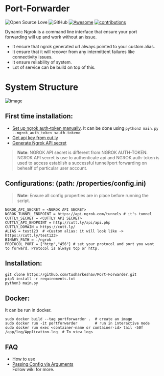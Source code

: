 # Port-Forwarder
![Open Source Love](https://badges.frapsoft.com/os/v2/open-source.svg?v=103)  ![GitHub](https://img.shields.io/github/license/mashape/apistatus.svg?style=popout-square) [![Awesome](https://awesome.re/badge-flat.svg)](https://awesome.re)
[![contributions](https://img.shields.io/badge/contributions-welcome-brightgreen.svg?style=flat)](https://github.com/tusharkeshav/Port-Forwarder)

Dynamic Ngrok is a command line interface that ensure your port forwarding will up and work without an issue.
* It ensure that ngrok generated url always pointed to your custom alias.
* It ensure that it will recover from any intermittent failures like connectivity issues.
* It ensure reliability of system.
* Lot of service can be build on top of this.

# System Structure
![image](https://user-images.githubusercontent.com/43966061/213911128-f4a1bb7c-79ca-4543-85cc-46f24cf846a1.png)


## First time installation:
* [Set up ngrok auth-token manually](https://github.com/tusharkeshav/Port-Forwarder/wiki/Setting-ngrok-auth-token). It can be done using `python3 main.py --ngrok_auth_token <auth-token>`
* [Get api key from cut.ly](https://github.com/tusharkeshav/Port-Forwarder/wiki/Setting-up-Cutt.ly-API)
* [Generate Ngrok API secret](https://github.com/tusharkeshav/Port-Forwarder/wiki/Generating-Ngrok-API-Key)
> __Note__: NGROK API secret is different from NGROK AUTH-TOKEN. NGROK API secret is use to authenticate api and NGROK auth-token is used to access establish a successful tunnel/port forwarding on behealf of particular user account.

## Configurations: (path: /properties/config.ini)
> __Note__: Ensure all config properties are in place before running the script.
```
NGROK_API_SECRET = <NGROK API SECRET>
NGROK_TUNNEL_ENDPOINT = https://api.ngrok.com/tunnels # it's tunnel
CUTTLY_SECRET = <CUTTLY API SECRET>
CUTTLY_API_ENDPOINT = http://cutt.ly/api/api.php
CUTTLY_DOMAIN = https://cutt.ly/
ALIAS = test123  # <Custom alias: it will look like -> https://cutt.ly/test123>
BINARY_PATH = ./ngrok
PROTOCOL_PORT = ["http","456"] # set your protocol and port you want to forward. Protocol is always tcp or http.
```

## Installation:
```
git clone https://github.com/tusharkeshav/Port-Forwarder.git
pip3 install -r requirements.txt
python3 main.py
```

## Docker:
It can be run in docker.
```
sudo docker build --tag portforwarder .  # create an image
sudo docker run -it portforwarder        # run in interactive mode
sudo docker run exec <container-name or container-id> tail -50f /app/log/Application.log  # To view logs
```

## FAQ
- [How to use](https://github.com/tusharkeshav/Port-Forwarder/wiki/How-to-use) </br>
- [Passing Config via Arguments](https://github.com/tusharkeshav/Port-Forwarder/wiki/Passing-config-via-args:) </br>
Follow wiki for more.
